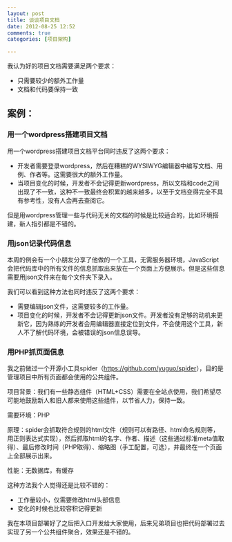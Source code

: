 ```yaml
---
layout: post
title: 谈谈项目文档
date: 2012-08-25 12:52
comments: true
categories: [项目架构]

---
```


我认为好的项目文档需要满足两个要求：
<ul>
	<li>只需要较少的额外工作量</li>
	<li>文档和代码要保持一致</li></ul><h2>案例：</h2><h3>用一个wordpress搭建项目文档</h3>
用一个wordpress搭建项目文档平台同时违反了这两个要求：
<ul>
	<li>开发者需要登录wordpress，然后在糟糕的WYSIWYG编辑器中编写文档、用例、作者等。这需要很大的额外工作量。</li>
	<li>当项目变化的时候，开发者不会记得更新wordpress，所以文档和code之间出现了不一致，这种不一致最终会积累的越来越多，以至于文档变得完全不具有参考性，没有人会再去查阅它。</li></ul>
但是用wordpress管理一些与代码无关的文档的时候是比较适合的，比如环境搭建，新人指引都是不错的。
<h3>用json记录代码信息</h3>
本周的例会有一个小朋友分享了他做的一个工具，无需服务器环境，JavaScript会把代码库中的所有文件的信息抓取出来放在一个页面上方便展示。但是这些信息需要用json文件来在每个文件夹下录入。

我们可以看到这种方法也同时违反了这两个要求：
<ul>
	<li>需要编辑json文件，这需要较多的工作量。</li>
	<li>项目变化的时候，开发者不会记得更新json文件。开发者没有足够的动机来更新它，因为熟练的开发者会用编辑器直接定位到文件，不会使用这个工具，新人不了解代码环境，会被错误的json信息误导。</li></ul><h3>用PHP抓页面信息</h3>
我之前做过一个开源小工具spider（<a href="https://github.com/yuguo/spider">https://github.com/yuguo/spider</a>），目的是管理项目中所有页面都会使用的公共组件。

项目背景：我们有一些静态组件（HTML+CSS）需要在全站点使用，我们希望尽可能地鼓励新人和旧人都来使用这些组件，以节省人力，保持一致。

需要环境：PHP

原理：spider会抓取符合规则的html文件（规则可以有路径、html命名规则等，用正则表达式实现），然后抓取html的名字、作者、描述（这些通过标准meta值取得）、最后修改时间（PHP取得）、缩略图（手工配置，可选），并最终在一个页面上全部展示出来。

性能：无数据库，有缓存

这种方法我个人觉得还是比较不错的：
<ul>
	<li>工作量较小，仅需要修改html头部信息</li>
	<li>变化的时候也比较容积记得更新</li></ul>
我在本项目部署好了之后把入口开发给大家使用，后来兄弟项目也把代码部署过去实现了另一个公共组件聚合，效果还是不错的。

